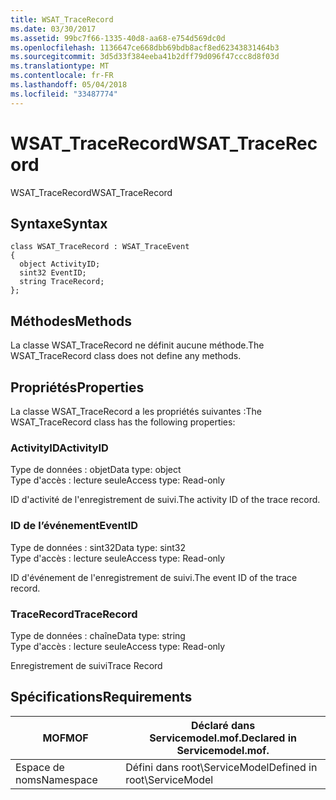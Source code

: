 ```yaml
---
title: WSAT_TraceRecord
ms.date: 03/30/2017
ms.assetid: 99bc7f66-1335-40d8-aa68-e754d569dc0d
ms.openlocfilehash: 1136647ce668dbb69bdb8acf8ed62343831464b3
ms.sourcegitcommit: 3d5d33f384eeba41b2dff79d096f47ccc8d8f03d
ms.translationtype: MT
ms.contentlocale: fr-FR
ms.lasthandoff: 05/04/2018
ms.locfileid: "33487774"
---
```

# <a name="wsattracerecord"></a><span data-ttu-id="437eb-102">WSAT_TraceRecord</span><span class="sxs-lookup"><span data-stu-id="437eb-102">WSAT_TraceRecord</span></span>
<span data-ttu-id="437eb-103">WSAT_TraceRecord</span><span class="sxs-lookup"><span data-stu-id="437eb-103">WSAT_TraceRecord</span></span>  
  
## <a name="syntax"></a><span data-ttu-id="437eb-104">Syntaxe</span><span class="sxs-lookup"><span data-stu-id="437eb-104">Syntax</span></span>  
  
```  
class WSAT_TraceRecord : WSAT_TraceEvent  
{  
  object ActivityID;  
  sint32 EventID;  
  string TraceRecord;  
};  
```  
  
## <a name="methods"></a><span data-ttu-id="437eb-105">Méthodes</span><span class="sxs-lookup"><span data-stu-id="437eb-105">Methods</span></span>  
 <span data-ttu-id="437eb-106">La classe WSAT_TraceRecord ne définit aucune méthode.</span><span class="sxs-lookup"><span data-stu-id="437eb-106">The WSAT_TraceRecord class does not define any methods.</span></span>  
  
## <a name="properties"></a><span data-ttu-id="437eb-107">Propriétés</span><span class="sxs-lookup"><span data-stu-id="437eb-107">Properties</span></span>  
 <span data-ttu-id="437eb-108">La classe WSAT_TraceRecord a les propriétés suivantes :</span><span class="sxs-lookup"><span data-stu-id="437eb-108">The WSAT_TraceRecord class has the following properties:</span></span>  
  
### <a name="activityid"></a><span data-ttu-id="437eb-109">ActivityID</span><span class="sxs-lookup"><span data-stu-id="437eb-109">ActivityID</span></span>  
 <span data-ttu-id="437eb-110">Type de données : objet</span><span class="sxs-lookup"><span data-stu-id="437eb-110">Data type: object</span></span>  
<span data-ttu-id="437eb-111">Type d'accès : lecture seule</span><span class="sxs-lookup"><span data-stu-id="437eb-111">Access type: Read-only</span></span>  
  
 <span data-ttu-id="437eb-112">ID d'activité de l'enregistrement de suivi.</span><span class="sxs-lookup"><span data-stu-id="437eb-112">The activity ID of the trace record.</span></span>  
  
### <a name="eventid"></a><span data-ttu-id="437eb-113">ID de l’événement</span><span class="sxs-lookup"><span data-stu-id="437eb-113">EventID</span></span>  
 <span data-ttu-id="437eb-114">Type de données : sint32</span><span class="sxs-lookup"><span data-stu-id="437eb-114">Data type: sint32</span></span>  
<span data-ttu-id="437eb-115">Type d'accès : lecture seule</span><span class="sxs-lookup"><span data-stu-id="437eb-115">Access type: Read-only</span></span>  
  
 <span data-ttu-id="437eb-116">ID d'événement de l'enregistrement de suivi.</span><span class="sxs-lookup"><span data-stu-id="437eb-116">The event ID of the trace record.</span></span>  
  
### <a name="tracerecord"></a><span data-ttu-id="437eb-117">TraceRecord</span><span class="sxs-lookup"><span data-stu-id="437eb-117">TraceRecord</span></span>  
 <span data-ttu-id="437eb-118">Type de données : chaîne</span><span class="sxs-lookup"><span data-stu-id="437eb-118">Data type: string</span></span>  
<span data-ttu-id="437eb-119">Type d'accès : lecture seule</span><span class="sxs-lookup"><span data-stu-id="437eb-119">Access type: Read-only</span></span>  
  
 <span data-ttu-id="437eb-120">Enregistrement de suivi</span><span class="sxs-lookup"><span data-stu-id="437eb-120">Trace Record</span></span>  
  
## <a name="requirements"></a><span data-ttu-id="437eb-121">Spécifications</span><span class="sxs-lookup"><span data-stu-id="437eb-121">Requirements</span></span>  
  
|<span data-ttu-id="437eb-122">MOF</span><span class="sxs-lookup"><span data-stu-id="437eb-122">MOF</span></span>|<span data-ttu-id="437eb-123">Déclaré dans Servicemodel.mof.</span><span class="sxs-lookup"><span data-stu-id="437eb-123">Declared in Servicemodel.mof.</span></span>|  
|---------|-----------------------------------|  
|<span data-ttu-id="437eb-124">Espace de noms</span><span class="sxs-lookup"><span data-stu-id="437eb-124">Namespace</span></span>|<span data-ttu-id="437eb-125">Défini dans root\ServiceModel</span><span class="sxs-lookup"><span data-stu-id="437eb-125">Defined in root\ServiceModel</span></span>|
